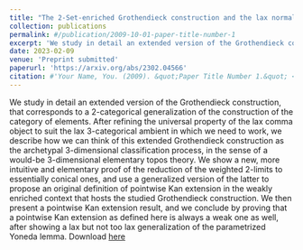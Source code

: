 ```yaml
---
title: "The 2-Set-enriched Grothendieck construction and the lax normal conical 2-limits"
collection: publications
permalink: #/publication/2009-10-01-paper-title-number-1
excerpt: 'We study in detail an extended version of the Grothendieck construction, that corresponds to a 2-categorical generalization of the construction of the category of elements. After refining the universal property of the lax comma object to suit the lax 3-categorical ambient in which we need to work, we describe how we can think of this extended Grothendieck construction as the archetypal 3-dimensional classification process, in the sense of a would-be 3-dimensional elementary topos theory. We show a new, more intuitive and elementary proof of the reduction of the weighted 2-limits to essentially conical ones, and use a generalized version of the latter to propose an original definition of pointwise Kan extension in the weakly enriched context that hosts the studied Grothendieck construction. We then present a pointwise Kan extension result, and we conclude by proving that a pointwise Kan extension as defined here is always a weak one as well, after showing a lax but not too lax generalization of the parametrized Yoneda lemma.'
date: 2023-02-09
venue: 'Preprint submitted'
paperurl: 'https://arxiv.org/abs/2302.04566'
citation: #'Your Name, You. (2009). &quot;Paper Title Number 1.&quot; <i>Journal 1</i>. 1(1).'
---
```

We study in detail an extended version of the Grothendieck construction, that corresponds to a 2-categorical generalization of the construction of the category of elements. After refining the universal property of the lax comma object to suit the lax 3-categorical ambient in which we need to work, we describe how we can think of this extended Grothendieck construction as the archetypal 3-dimensional classification process, in the sense of a would-be 3-dimensional elementary topos theory. We show a new, more intuitive and elementary proof of the reduction of the weighted 2-limits to essentially conical ones, and use a generalized version of the latter to propose an original definition of pointwise Kan extension in the weakly enriched context that hosts the studied Grothendieck construction. We then present a pointwise Kan extension result, and we conclude by proving that a pointwise Kan extension as defined here is always a weak one as well, after showing a lax but not too lax generalization of the parametrized Yoneda lemma.
Download [here](https://arxiv.org/abs/2302.04566)
